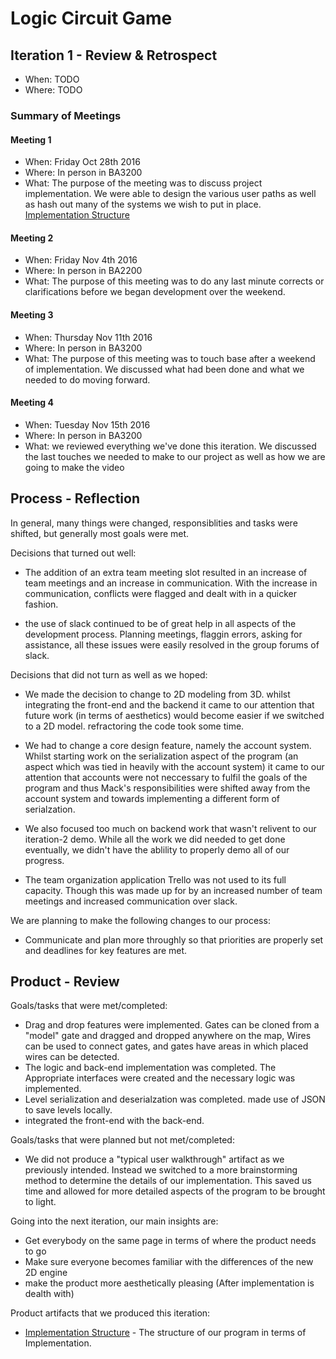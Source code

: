 # Logic Circuit Game

## Iteration 1 - Review & Retrospect

 * When: TODO
 * Where: TODO

### Summary of Meetings

#### Meeting 1
 * When: Friday Oct 28th 2016
 * Where: In person in BA3200
 * What: The purpose of the meeting was to discuss project implementation. We were able to design the various user paths as well as hash out many of the systems we wish to put in place. [Implementation Structure][Implementation Structure]

#### Meeting 2
 * When: Friday Nov 4th 2016
 * Where: In person in BA2200
 * What: The purpose of this meeting was to do any last minute corrects or clarifications before we began development over the weekend. 

#### Meeting 3
  * When: Thursday Nov 11th 2016
  * Where: In person in BA3200
  * What: The purpose of this meeting was to touch base after a weekend of implementation. We discussed what had been done and what we needed to do moving forward. 

#### Meeting 4
  * When: Tuesday Nov 15th 2016
  * Where: In person in BA3200
  * What: we reviewed everything we've done this iteration. We discussed the last touches we needed to make to our project as well as how we are going to make the video

## Process - Reflection

In general, many things were changed, responsiblities and tasks were shifted, but generally most goals were met.

Decisions that turned out well:

- The addition of an extra team meeting slot resulted in an increase of team meetings and an increase in communication. With the increase in communication, conflicts were flagged and dealt with in a quicker fashion.

- the use of slack continued to be of great help in all aspects of the development process. Planning meetings, flaggin errors, asking for assistance, all these issues were easily resolved in the group forums of slack.

Decisions that did not turn as well as we hoped:

- We made the decision to change to 2D modeling from 3D. whilst integrating the front-end and the backend it came to our attention that future work (in terms of aesthetics) would become easier if we switched to a 2D model. refractoring the code took some time.

- We had to change a core design feature, namely the account system. Whilst starting work on the serialization aspect of the program (an aspect which was tied in heavily with the account system) it came to our attention that accounts were not neccessary to fulfil the goals of the program and thus Mack's responsibilities were shifted away from the account system and towards implementing a different form of serialzation.

- We also focused too much on backend work that wasn't relivent to our iteration-2 demo. While all the work we did needed to get done eventually, we didn't have the ablility to properly demo all of our progress.

- The team organization application Trello was not used to its full capacity. Though this was made up for by an increased number of team meetings and increased communication over slack.

We are planning to make the following changes to our process:

- Communicate and plan more throughly so that priorities are properly set and deadlines for key features are met.

## Product - Review

Goals/tasks that were met/completed:

- Drag and drop features were implemented. Gates can be cloned from a "model" gate and dragged and dropped anywhere on the map, Wires can be used to connect gates, and gates have areas in which placed wires can be detected.
- The logic and back-end implementation was completed. The Appropriate interfaces were created and the necessary logic was implemented.
- Level serialization and deserialzation was completed. made use of JSON to save levels locally.
- integrated the front-end with the back-end.

Goals/tasks that were planned but not met/completed:

- We did not produce a "typical user walkthrough" artifact as we previously intended. Instead we switched to a more brainstorming method to determine the details of our implementation. This saved us time and allowed for more detailed aspects of the program to be brought to light.

Going into the next iteration, our main insights are:

- Get everybody on the same page in terms of where the product needs to go
- Make sure everyone becomes familiar with the differences of the new 2D engine
- make the product more aesthetically pleasing (After implementation is dealth with)

Product artifacts that we produced this iteration:
 * [Implementation Structure][Implementation Structure] - The structure of our program in terms of Implementation. 

[Implementation Structure]: https://docs.google.com/document/d/1t1vzYvifu1viiE6vm9i3t4oosKgifU6RrB5jUNmpuho/edit
